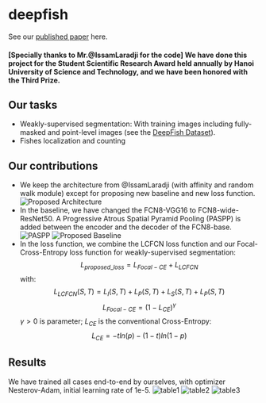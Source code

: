 # deepfish
See our [published paper](https://ieeexplore.ieee.org/document/10013406) here.
#### [Specially thanks to Mr.@IssamLaradji for the code] We have done this project for the Student Scientific Research Award held annually by Hanoi University of Science and Technology, and we have been honored with the Third Prize.
## Our tasks
* Weakly-supervised segmentation: With training images including fully-masked and point-level images (see the [DeepFish Dataset](https://alzayats.github.io/DeepFish/)).
* Fishes localization and counting
## Our contributions
* We keep the architecture from @IssamLaradji (with affinity and random walk module) except for proposing new baseline and new loss function.
![Proposed Architecture](https://github.com/tswizzle141/deepfish/blob/main/train/affinity-based%20architecture.png)
* In the baseline, we have changed the FCN8-VGG16 to FCN8-wide-ResNet50. A Progressive Atrous Spatial Pyramid Pooling (PASPP) is added between the encoder and the decoder of the FCN8-base.
![PASPP](https://github.com/tswizzle141/deepfish/blob/main/train/PASPP.png)
![Proposed Baseline](https://github.com/tswizzle141/deepfish/blob/main/train/fcn%20backbone.png)
* In the loss function, we combine the LCFCN loss function and our Focal-Cross-Entropy loss function for weakly-supervised segmentation:
$$L_{proposed\_loss} = L_{Focal-CE} + L_{LCFCN}$$
with:
$$L_{LCFCN}(S,T) = L_I(S,T) + L_P(S,T) + L_S(S,T) + L_P(S,T)$$
$$L_{Focal-CE} = (1-L_{CE})^{\gamma}$$
$\gamma>0$ is parameter; $L_{CE}$ is the conventional Cross-Entropy:
$$L_{CE} = -tln(p) - (1-t)ln(1-p)$$
## Results
We have trained all cases end-to-end by ourselves, with optimizer Nesterov-Adam, initial learning rate of 1e-5.
![table1](https://github.com/tswizzle141/deepfish/blob/main/train/1.jpg)
![table2](https://github.com/tswizzle141/deepfish/blob/main/train/2.jpg)
![table3](https://github.com/tswizzle141/deepfish/blob/main/train/3.jpg)

